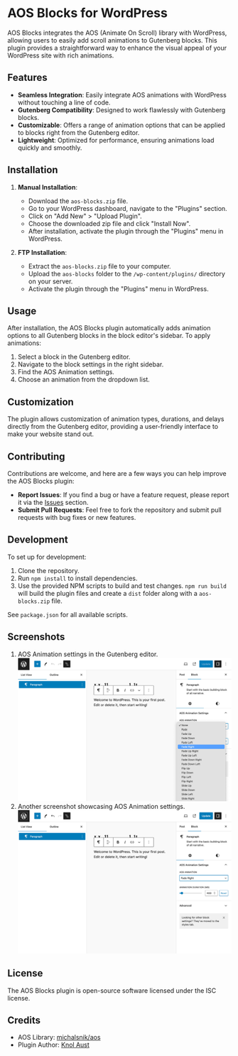# AOS Blocks for WordPress

AOS Blocks integrates the AOS (Animate On Scroll) library with WordPress, allowing users to easily add scroll animations to Gutenberg blocks. This plugin provides a straightforward way to enhance the visual appeal of your WordPress site with rich animations.

## Features

- **Seamless Integration**: Easily integrate AOS animations with WordPress without touching a line of code.
- **Gutenberg Compatibility**: Designed to work flawlessly with Gutenberg blocks.
- **Customizable**: Offers a range of animation options that can be applied to blocks right from the Gutenberg editor.
- **Lightweight**: Optimized for performance, ensuring animations load quickly and smoothly.

## Installation

1. **Manual Installation**:
   - Download the `aos-blocks.zip` file.
   - Go to your WordPress dashboard, navigate to the "Plugins" section.
   - Click on "Add New" > "Upload Plugin".
   - Choose the downloaded zip file and click "Install Now".
   - After installation, activate the plugin through the "Plugins" menu in WordPress.

2. **FTP Installation**:
   - Extract the `aos-blocks.zip` file to your computer.
   - Upload the `aos-blocks` folder to the `/wp-content/plugins/` directory on your server.
   - Activate the plugin through the "Plugins" menu in WordPress.

## Usage

After installation, the AOS Blocks plugin automatically adds animation options to all Gutenberg blocks in the block editor's sidebar. To apply animations:

1. Select a block in the Gutenberg editor.
2. Navigate to the block settings in the right sidebar.
3. Find the AOS Animation settings.
4. Choose an animation from the dropdown list.

## Customization

The plugin allows customization of animation types, durations, and delays directly from the Gutenberg editor, providing a user-friendly interface to make your website stand out.

## Contributing

Contributions are welcome, and here are a few ways you can help improve the AOS Blocks plugin:

- **Report Issues**: If you find a bug or have a feature request, please report it via the [Issues](https://github.com/knolaust/aos-blocks/issues) section.
- **Submit Pull Requests**: Feel free to fork the repository and submit pull requests with bug fixes or new features.

## Development

To set up for development:

1. Clone the repository.
2. Run `npm install` to install dependencies.
3. Use the provided NPM scripts to build and test changes.
`npm run build` will build the plugin files and create a `dist` folder along with a `aos-blocks.zip` file.

See `package.json` for all available scripts.

## Screenshots

1. AOS Animation settings in the Gutenberg editor.
   ![AOS Animation settings in the Gutenberg editor](assets/screenshot-1.jpg)
2. Another screenshot showcasing AOS Animation settings.
   ![Another screenshot showcasing AOS Animation settings](assets/screenshot-2.jpg)

## License

The AOS Blocks plugin is open-source software licensed under the ISC license.

## Credits

- AOS Library: [michalsnik/aos](https://github.com/michalsnik/aos)
- Plugin Author: [Knol Aust](https://knolaust.com)
